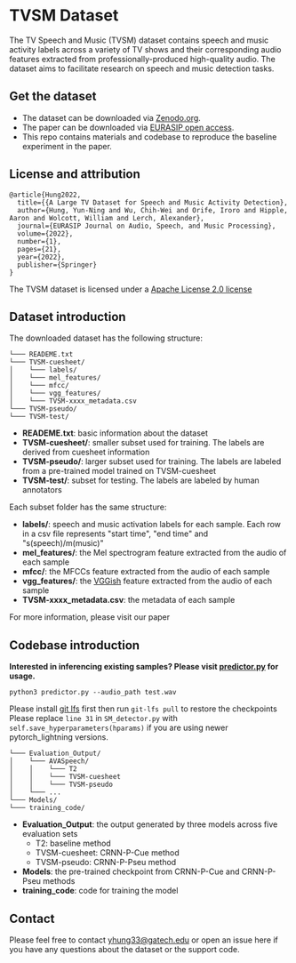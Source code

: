 # TVSM Dataset

The TV Speech and Music (TVSM) dataset contains speech and music activity labels across a variety of TV shows and their corresponding audio features extracted from professionally-produced high-quality audio. 
The dataset aims to facilitate research on speech and music detection tasks. 


## Get the dataset

- The dataset can be downloaded via [Zenodo.org](https://zenodo.org/record/7025971).
- The paper can be downloaded via [EURASIP open access](https://asmp-eurasipjournals.springeropen.com/articles/10.1186/s13636-022-00253-8).
- This repo contains materials and codebase to reproduce the baseline experiment in the paper.

## License and attribution
```
@article{Hung2022,
  title={{A Large TV Dataset for Speech and Music Activity Detection},
  author={Hung, Yun-Ning and Wu, Chih-Wei and Orife, Iroro and Hipple, Aaron and Wolcott, William and Lerch, Alexander},
  journal={EURASIP Journal on Audio, Speech, and Music Processing},
  volume={2022},
  number={1},
  pages={21},
  year={2022},
  publisher={Springer}
}
```
The TVSM dataset is licensed under a [Apache License 2.0 license](https://www.apache.org/licenses/LICENSE-2.0) 

## Dataset introduction

The downloaded dataset has the following structure:
```
└─── READEME.txt
└─── TVSM-cuesheet/
│    └─── labels/
│    └─── mel_features/
│    └─── mfcc/
│    └─── vgg_features/
│    └─── TVSM-xxxx_metadata.csv
└─── TVSM-pseudo/
└─── TVSM-test/
```

- **READEME.txt**: basic information about the dataset
- **TVSM-cuesheet/**: smaller subset used for training. The labels are derived from cuesheet information
- **TVSM-pseudo/**: larger subset used for training. The labels are labeled from a pre-trained model trained on TVSM-cuesheet
- **TVSM-test/**: subset for testing. The labels are labeled by human annotators

Each subset folder has the same structure:
- **labels/**: speech and music activation labels for each sample. Each row in a csv file represents "start time", "end time" and "s(speech)/m(music)"  
- **mel_features/**: the Mel spectrogram feature extracted from the audio of each sample
- **mfcc/**: the MFCCs feature extracted from the audio of each sample
- **vgg_features/**: the [VGGish](https://arxiv.org/pdf/1609.09430.pdf) feature extracted from the audio of each sample
- **TVSM-xxxx_metadata.csv**: the metadata of each sample 

For more information, please visit our paper

## Codebase introduction

**Interested in inferencing existing samples? Please visit [predictor.py](https://github.com/biboamy/TVSM-dataset/blob/master/training_code/predictor.py) for usage.**

```
python3 predictor.py --audio_path test.wav
```

Please install [git lfs](https://git-lfs.com/) first then run `git-lfs pull` to restore the checkpoints
Please replace `line 31` in `SM_detector.py` with `self.save_hyperparameters(hparams)` if you are using newer pytorch_lightning versions.

```
└─── Evaluation_Output/
│    └─── AVASpeech/
│    │    └─── T2
│    │    └─── TVSM-cuesheet
│    │    └─── TVSM-pseudo
│    └─── ...
└─── Models/
└─── training_code/
```

- **Evaluation_Output**: the output generated by three models across five evaluation sets
  - T2: baseline method  
  - TVSM-cuesheet: CRNN-P-Cue method  
  - TVSM-pseudo: CRNN-P-Pseu method  
- **Models**: the pre-trained checkpoint from CRNN-P-Cue and CRNN-P-Pseu methods
- **training_code**: code for training the model

## Contact
Please feel free to contact [yhung33@gatech.edu](mailto:yhung33@gatech.edu) or open an issue here if you have any questions about the dataset or the support code.
